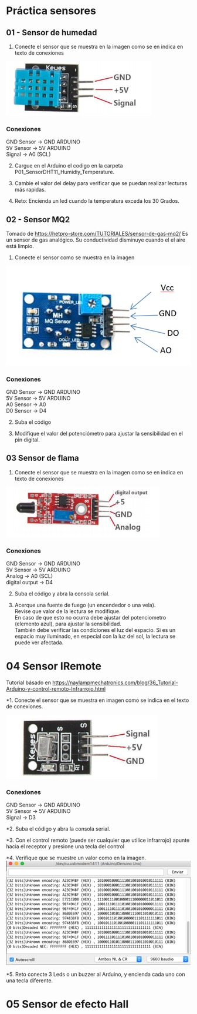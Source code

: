 # Práctica sensores

## 01 - Sensor de humedad

1. Conecte el sensor que se muestra en la imagen como se en indica en texto de conexiones

<img src="Images/01.png"/>

### Conexiones
GND Sensor -> GND ARDUINO <br>
5V Sensor -> 5V ARDUINO	<br>
Signal -> A0 (SCL)<br>

2. Cargue en el Arduino el codigo en la carpeta P01\_SensorDHT11\_Humidiy\_Temperature.


3. Cambie el valor del delay para verificar que se puedan realizar lecturas más rapidas.

4. Reto: Encienda un led cuando la temperatura exceda los 30 Grados.

## 02 -  Sensor MQ2
Tomado de <https://hetpro-store.com/TUTORIALES/sensor-de-gas-mq2/>
Es un sensor de gas analógico. Su conductividad disminuye cuando el el aire está limpio.

1. Conecte el sensor como se muestra en la imagen

<img src="Images/02.png"/>

### Conexiones 
GND Sensor -> GND ARDUINO <br>
5V Sensor -> 5V ARDUINO<br>
A0 Sensor -> A0<br>
D0 Sensor -> D4<br>

2. Suba el código 

3. Modifique el valor del potenciómetro para ajustar la sensibilidad en el pin digital.

## 03 Sensor de flama

1. Conecte el sensor que se muestra en la imagen como se en indica en texto de conexiones

<img src="Images/03.png"/>

### Conexiones
GND Sensor -> GND ARDUINO <br>
5V Sensor -> 5V ARDUINO	<br>
Analog -> A0 (SCL)<br>
digital output -> D4

2. Suba el código y abra la consola serial.
 
3. Acerque una fuente de fuego (un encendedor o una vela). <br>
Revise que valor de la lectura se modifique. <br>
En caso de que esto no ocurra debe ajustar del potenciometro (elemento azul), para ajustar la sensibilidad. <br>
También debe verificar las condiciones el luz del espacio. Si es un espacio muy iluminado, en especial con la luz del sol, la lectura se puede ver afectada.


# 04 Sensor IRemote
Tutorial básado en <https://naylampmechatronics.com/blog/36_Tutorial-Arduino-y-control-remoto-Infrarrojo.html> <br>

*1. Conecte el sensor que se muestra en imagen como se indica en el texto de conexiones.

<img src="Images/04.png"/>

### Conexiones
GND Sensor -> GND ARDUINO <br>
5V Sensor -> 5V ARDUINO	<br>
Signal -> D3 <br>

*2. Suba el código y abra la consola serial.

*3. Con el control remoto (puede ser cualquier que utilice infrarrojo) apunte hacia el receptor y presione una tecla del control

*4. Verifique que se muestre un valor como en la imagen.
<img src="Images/04B.png"/>

*5. Reto  conecte 3 Leds o un buzzer al Arduino, y encienda cada uno con una tecla diferente.

# 05 Sensor de efecto Hall






